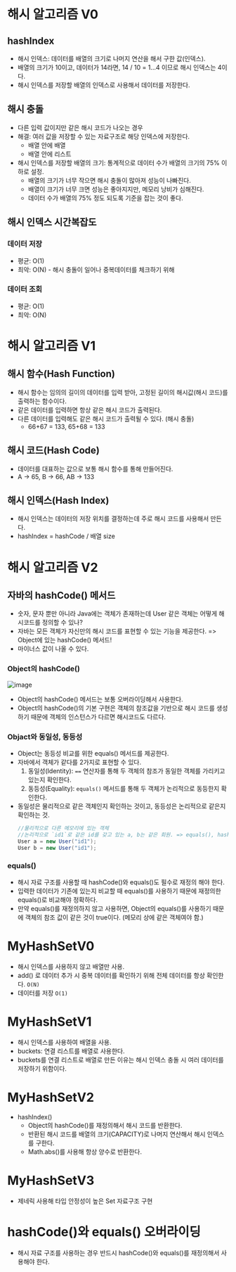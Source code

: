 # 해시 알고리즘 V0
## hashIndex
- 해시 인덱스: 데이터를 배열의 크기로 나머지 연산을 해서 구한 값(인덱스).
- 배열의 크기가 10이고, 데이터가 14라면, 14 / 10 = 1...4 이므로 해시 인덱스는 4이다.
- 해시 인덱스를 저장할 배열의 인덱스로 사용해서 데이터를 저장한다.

## 해시 충돌
- 다른 입력 값이지만 같은 해시 코드가 나오는 경우
- 해결: 여러 값을 저장할 수 있는 자료구조로 해당 인덱스에 저장한다.
  - 배열 안에 배열
  - 배열 안에 리스트
- 해시 인덱스를 저장할 배열의 크기: 통계적으로 데이터 수가 배열의 크기의 75% 이하로 설정.
  - 배열의 크기가 너무 작으면 해시 충돌이 많아져 성능이 나빠진다.
  - 배열이 크기가 너무 크면 성능은 좋아지지만, 메모리 낭비가 심해진다.
  - 데이터 수가 배열의 75% 정도 되도록 기준을 잡는 것이 좋다.

## 해시 인덱스 시간복잡도
### 데이터 저장
- 평균: O(1)
- 최악: O(N) - 해시 충돌이 일어나 중복데이터를 체크하기 위해
### 데이터 조회
- 평균: O(1)
- 최악: O(N)

# 해시 알고리즘 V1
## 해시 함수(Hash Function)
- 해시 함수는 임의의 길이의 데이터를 입력 받아, 고정된 길이의 해시값(해시 코드)를 출력하는 함수이다.
- 같은 데이터를 입력하면 항상 같은 해시 코드가 출력된다.
- 다른 데이터를 입력해도 같은 해시 코드가 출력될 수 있다. (해시 충돌)
  - 66+67 = 133, 65+68 = 133

## 해시 코드(Hash Code)
- 데이터를 대표하는 값으로 보통 해시 함수를 통해 만들어진다.
- A -> 65, B -> 66, AB -> 133

## 해시 인덱스(Hash Index)
- 해시 인덱스는 데이터의 저장 위치를 결정하는데 주로 해시 코드를 사용해서 만든다.
- hashIndex = hashCode / 배열 size

# 해시 알고리즘 V2
## 자바의 hashCode() 메서드
- 숫자, 문자 뿐만 아니라 Java에는 객체가 존재하는데 User 같은 객체는 어떻게 해시코드를 정의할 수 있나?
- 자바는 모든 객체가 자신만의 해시 코드를 표현할 수 있는 기능을 제공한다. => Object에 있는 hashCode() 메서드!
- 마이너스 값이 나올 수 있다.

### Object의 hashCode()
![image](https://github.com/user-attachments/assets/c65d9e7f-2ea8-4ce1-8a4c-95d663bf0d26)
  - Object의 hashCode() 메서드는 보통 오버라이딩해서 사용한다.
  - Object의 hashCode()의 기본 구현은 객체의 참조값을 기반으로 해시 코드를 생성하기 때문에 객체의 인스턴스가 다르면 해시코드도 다르다.

### Objact와 동일성, 동등성
- Object는 동등성 비교를 위한 equals() 메서드를 제공한다.
- 자바에서 객체가 같다를 2가지로 표현할 수 있다.
  1. 동일성(Identity): `==` 연산자를 통해 두 객체의 참조가 동일한 객체를 가리키고 있는지 확인한다.
  2. 동등성(Equality): `equals()` 메서드를 통해 두 객체가 논리적으로 동등한지 확인한다.
- 동일성은 물리적으로 같은 객체인지 확인하는 것이고, 동등성은 논리적으로 같은지 확인하는 것.
  ```java
  //물리적으로 다른 메모리에 있는 객체
  //논리적으로 `id1`로 같은 id를 갖고 있는 a, b는 같은 회원. => equals(), hashCode()를 재정의해야 한다.
  User a = new User("id1");
  User b = new User("id1");
  ```  

### equals()
- 해시 자료 구조를 사용할 때 hashCode()와 equals()도 필수로 재정의 해야 한다.
- 입력한 데이터가 기존에 있는지 비교할 때 equals()를 사용하기 때문에 재정의한 equals()로 비교해야 정확하다.
- 만약 equals()를 재정의하지 않고 사용하면, Object의 equals()를 사용하기 때문에 객체의 참조 값이 같은 것이 true이다. (메모리 상에 같은 객체여야 함.)

# MyHashSetV0
- 해시 인덱스를 사용하지 않고 배열만 사용.
- add() 로 데이터 추가 시 중복 데이터를 확인하기 위해 전체 데이터를 항상 확인한다. `O(N)`
- 데이터를 저장 `O(1)`

# MyHashSetV1
- 해시 인덱스를 사용하여 배열을 사용.
- buckets: 연결 리스트를 배열로 사용한다.
- buckets를 연결 리스트로 배열로 만든 이유는 해시 인덱스 충돌 시 여러 데이터를 저장하기 위함이다.

# MyHashSetV2
- hashIndex()
  - Object의 hashCode()를 재정의해서 해시 코드를 반환한다. 
  - 반환된 해시 코드를 배열의 크기(CAPACITY)로 나머지 연산해서 해시 인덱스를 구한다.
  - Math.abs()를 사용해 항상 양수로 반환한다.

# MyHashSetV3
- 제네릭 사용해 타입 안정성이 높은 Set 자료구조 구현

# hashCode()와 equals() 오버라이딩 
- 해시 자료 구조를 사용하는 경우 반드시 hashCode()와 equals()를 재정의해서 사용해야 한다.
